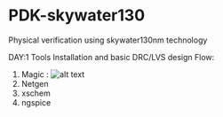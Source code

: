 # PDK-skywater130
Physical verification using skywater130nm technology

DAY:1 
Tools Installation and basic DRC/LVS design Flow:
1. Magic : ![alt text](https://github.com/njose939/OpenLane/blob/master/Images/openlane.flow.1.png?raw=true)
2. Netgen
3. xschem
4. ngspice
